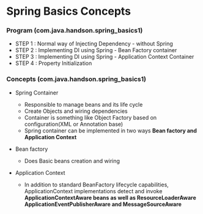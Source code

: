 # Spring Basics Concepts

### Program (com.java.handson.spring_basics1)
* STEP 1 : Normal way of Injecting Dependency - without Spring
* STEP 2 : Implementing DI using Spring - Bean Factory container
* STEP 3 : Implementing DI using Spring - Application Context Container
* STEP 4 : Property Initialization
	> <property name="receiverDetails" value="Steve Jobs... " />
	
### Concepts (com.java.handson.spring_basics1)
* Spring Container
	* Responsible to manage beans and its life cycle
	* Create Objects and wiring dependencies
	* Container is something like Object Factory based on configuration(XML or Annotation base)
	* Spring container can be implemented in two ways **Bean factory and Application Context**
	
* Bean factory
	* Does Basic beans creation and wiring

* Application Context
	* In addition to standard BeanFactory lifecycle capabilities, ApplicationContext implementations detect and invoke **ApplicationContextAware beans as well as ResourceLoaderAware ApplicationEventPublisherAware and MessageSourceAware**


	
	
	
	


